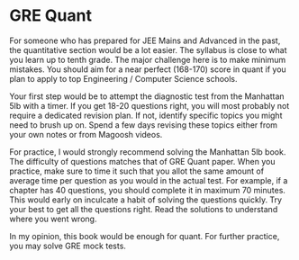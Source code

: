 # GRE Quant
For someone who has prepared for JEE Mains and Advanced in the past, the quantitative section would be a lot easier. The syllabus is close to what you learn up to tenth grade. The major challenge here is to make minimum mistakes. You should aim for a near perfect (168-170) score in quant if you plan to apply to top Engineering / Computer Science schools.  

Your first step would be to attempt the diagnostic test from the Manhattan 5lb with a timer. If you get 18-20 questions right, you will most probably not require a dedicated revision plan. If not, identify specific topics you might need to brush up on. Spend a few days revising these topics either from your own notes or from Magoosh videos. 

For practice, I would strongly recommend solving the Manhattan 5lb book. The difficulty of questions matches that of GRE Quant paper. When you practice, make sure to time it such that you allot the same amount of average time per question as you would in the actual test. For example, if a chapter has 40 questions, you should complete it in maximum 70 minutes. This would early on inculcate a habit of solving the questions quickly. Try your best to get all the questions right. Read the solutions to understand where you went wrong.

In my opinion, this book would be enough for quant. For further practice, you may solve GRE mock tests.
